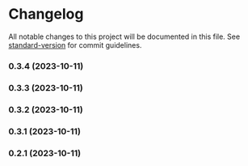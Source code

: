 # Changelog

All notable changes to this project will be documented in this file. See [standard-version](https://github.com/conventional-changelog/standard-version) for commit guidelines.

### 0.3.4 (2023-10-11)

### 0.3.3 (2023-10-11)

### 0.3.2 (2023-10-11)

### 0.3.1 (2023-10-11)

### 0.2.1 (2023-10-11)
